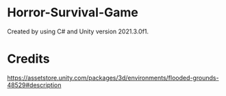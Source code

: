 # Horror-Survival-Game

Created by using C# and Unity version 2021.3.0f1.

# Credits

https://assetstore.unity.com/packages/3d/environments/flooded-grounds-48529#description
